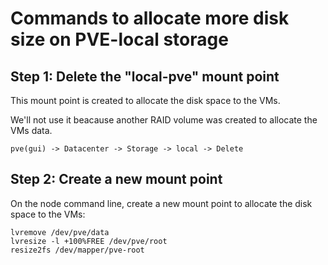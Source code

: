 # Commands to allocate more disk size on PVE-local storage


## Step 1: Delete the "local-pve" mount point

This mount point is created to allocate the disk space to the VMs. 

We'll not use it beacause another RAID volume was created to allocate the VMs data. 

```
pve(gui) -> Datacenter -> Storage -> local -> Delete
```

## Step 2: Create a new mount point

On the node command line, create a new mount point to allocate the disk space to the VMs: 

```
lvremove /dev/pve/data
lvresize -l +100%FREE /dev/pve/root
resize2fs /dev/mapper/pve-root
```